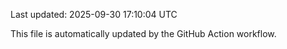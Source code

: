 Last updated: 2025-09-30 17:10:04 UTC

This file is automatically updated by the GitHub Action workflow.
